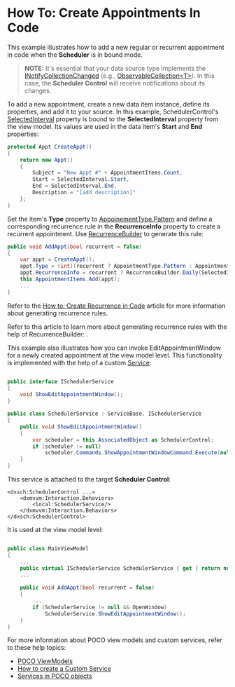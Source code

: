 # How To: Create Appointments In Code

This example illustrates how to add a new regular or recurrent appointment in code when the **Scheduler** is in bound mode.

> **NOTE:**
> It's essential that your data source type implements the [INotifyCollectionChanged](https://docs.microsoft.com/en-us/dotnet/api/system.componentmodel.inotifypropertychanged?view=netframework-4.8) (e.g., [ObservableCollection\<T\>](https://docs.microsoft.com/en-us/dotnet/api/system.collections.objectmodel.observablecollection-1?view=netframework-4.8)). In this case, the **Scheduler Control** will receive notifications about its changes. 

To add a new appointment, create a new data item instance, define its properties, and add it to your source. In this example, SchedulerControl's [SelectedInterval](https://docs.devexpress.com/WPF/DevExpress.Xpf.Scheduling.SchedulerControl.SelectedInterval) property is bound to the **SelectedInterval** property from the view model. Its values are used in the data item's **Start** and **End** properties:
```cs
protected Appt CreateAppt()
{
    return new Appt()
    {
        Subject = "New Appt #" + AppointmentItems.Count,
        Start = SelectedInterval.Start,
        End = SelectedInterval.End,
        Description = "[add description]"
    };
}
```

Set the item's **Type** property to [AppoinementType.Pattern](https://docs.devexpress.com/CoreLibraries/DevExpress.XtraScheduler.AppointmentType) and define a corresponding recurrence rule in the **RecurrenceInfo** property to create a recurrent appointment. Use [RecurrenceBuilder](https://docs.devexpress.com/WPF/DevExpress.Xpf.Scheduling.RecurrenceBuilder) to generate this rule:


```cs
public void AddAppt(bool recurrent = false)
{
    var appt = CreateAppt();
    appt.Type = (int)(recurrent ? AppointmentType.Pattern : AppointmentType.Normal);
    appt.RecurrenceInfo = recurrent ? RecurrenceBuilder.Daily(SelectedInterval.Start, 10).Build().ToXml() : string.Empty;
    this.AppointmentItems.Add(appt);
    ...
}

```
Refer to the [How to: Create Recurrence in Code](https://docs.devexpress.com/WPF/119648/Controls-and-Libraries/Scheduler/Examples/How-to-Create-Recurrence-in-Code) article for more information about generating recurrence rules.

Refer to this article to learn more about generating recurrence rules with the help of RecurrenceBuilder: .

This example also illustrates how you can invoke EditAppointmentWindow for a newly created appointment at the view model level. This functionality is implemented with the help of a custom [Service](https://docs.devexpress.com/WPF/17414/mvvm-framework/services): 

```cs

public interface ISchedulerService
{
    void ShowEditAppointmentWindow();
}

public class SchedulerService : ServiceBase, ISchedulerService
{
    public void ShowEditAppointmentWindow()
    {
        var scheduler = this.AssociatedObject as SchedulerControl;
        if (scheduler != null)
            scheduler.Commands.ShowAppointmentWindowCommand.Execute(null);
    }
}
```

This service is attached to the target **Scheduler Control**: 

```xaml
<dxsch:SchedulerControl ...>
    <dxmvvm:Interaction.Behaviors>
        <local:SchedulerService/>
    </dxmvvm:Interaction.Behaviors>
</dxsch:SchedulerControl>
```

It is used at the view model level: 

```cs

public class MainViewModel 
{
    ...
	public virtual ISchedulerService SchedulerService { get { return null; } }
    ...
	
	public void AddAppt(bool recurrent = false)
	{
		...
		if (SchedulerService != null && OpenWindow)
			SchedulerService.ShowEditAppointmentWindow();
	}
}
```

For more information about POCO view models and custom services, refer to these help topics: 

* [POCO ViewModels](https://docs.devexpress.com/WPF/17352/mvvm-framework/viewmodels/poco-viewmodels)
* [How to create a Custom Service](https://docs.devexpress.com/WPF/16920/mvvm-framework/services/how-to-create-a-custom-service)
* [Services in POCO objects](https://docs.devexpress.com/WPF/17447/mvvm-framework/services/services-in-poco-objects)